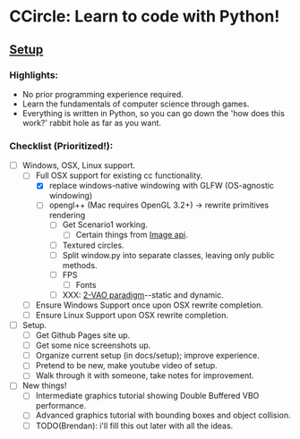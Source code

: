 # CCircle: Learn to code with Python!

## [Setup](index.md)

### Highlights:
* No prior programming experience required.
* Learn the fundamentals of computer science through games.
* Everything is written in Python, so you can go down the 'how does this work?' rabbit hole as far as you want.

### Checklist (Prioritized!):
- [ ] Windows, OSX, Linux support.
    - [ ] Full OSX support for existing cc functionality.
        - [x] replace windows-native windowing with GLFW (OS-agnostic windowing)
        - [ ] opengl++ (Mac requires OpenGL 3.2+) -> rewrite primitives rendering
            - [ ] Get Scenario1 working.
                - [ ] Certain things from [Image api](https://mathcircle.github.io/ccircle/apidoc_image).
            - [ ] Textured circles.
            - [ ] Split window.py into separate classes, leaving only public methods.
            - [ ] FPS
                - [ ] Fonts
            - [ ] XXX: [2-VAO paradigm](https://stackoverflow.com/a/8923298)--static and dynamic.
    - [ ] Ensure Windows Support once upon OSX rewrite completion.
    - [ ] Ensure Linux Support upon OSX rewrite completion.
- [ ] Setup.
    - [ ] Get Github Pages site up.
    - [ ] Get some nice screenshots up.
    - [ ] Organize current setup (in docs/setup); improve experience.
    - [ ] Pretend to be new, make youtube video of setup.
    - [ ] Walk through it with someone, take notes for improvement.
- [ ] New things!
    - [ ] Intermediate graphics tutorial showing Double Buffered VBO performance.
    - [ ] Advanced graphics tutorial with bounding boxes and object collision.
    - [ ] TODO(Brendan): i'll fill this out later with all the ideas.

